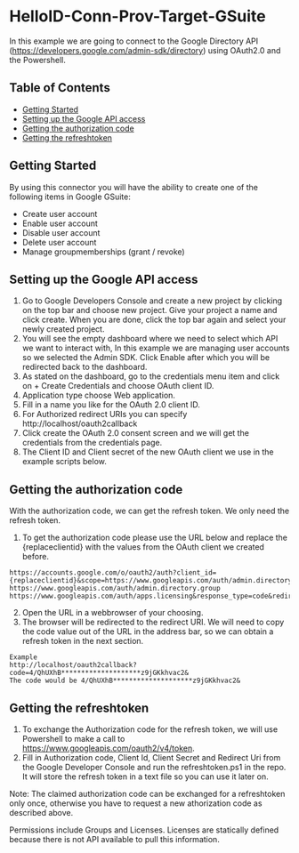 # HelloID-Conn-Prov-Target-GSuite
In this example we are going to connect to the Google Directory API (https://developers.google.com/admin-sdk/directory) using OAuth2.0 and the Powershell.

<!-- TABLE OF CONTENTS -->
## Table of Contents
* [Getting Started](#getting-started)
* [Setting up the Google API access](#setting-up-the-google-api-access)
* [Getting the authorization code](#getting-the-authorization-code)
* [Getting the refreshtoken](#getting-the-refreshtoken)

<!-- GETTING STARTED -->
## Getting Started
By using this connector you will have the ability to create one of the following items in Google GSuite:

* Create user account
* Enable user account
* Disable user account
* Delete user account
* Manage groupmemberships (grant / revoke)


## Setting up the Google API access
 1. Go to Google Developers Console and create a new project by clicking on the top bar and choose new project. Give your project a name and click create. When you are done, click the top bar again and select your newly created project.
 2. You will see the empty dashboard where we need to select which API we want to interact with, In this example we are managing user accounts so we selected the Admin SDK. Click Enable after which you will be redirected back to the dashboard.
 3. As stated on the dashboard, go to the credentials menu item and click on + Create Credentials and choose OAuth client ID.
 4. Application type choose Web application.
 5. Fill in a name you like for the OAuth 2.0 client ID.
 6. For Authorized redirect URIs you can specify http://localhost/oauth2callback
 7. Click create the OAuth 2.0 consent screen and we will get the credentials from the credentials page.
 8. The Client ID and Client secret of the new OAuth client we use in the example scripts below.


## Getting the authorization code
With the authorization code, we can get the refresh token. We only need the refresh token. 
1. To get the authorization code please use the URL below and replace the {replaceclientid} with the values from the OAuth client we created before.
```
https://accounts.google.com/o/oauth2/auth?client_id={replaceclientid}&scope=https://www.googleapis.com/auth/admin.directory.user https://www.googleapis.com/auth/admin.directory.group https://www.googleapis.com/auth/apps.licensing&response_type=code&redirect_uri=http://localhost/oauth2callback&access_type=offline&approval_prompt=force
```
2. Open the URL in a webbrowser of your choosing.
3. The browser will be redirected to the redirect URI. We will need to copy the code value out of the URL in the address bar, so we can obtain a refresh token in the next section.
```
Example
http://localhost/oauth2callback?code=4/QhUXhB********************z9jGKkhvac2&
The code would be 4/QhUXhB********************z9jGKkhvac2&
```

## Getting the refreshtoken
1. To exchange the Authorization code for the refresh token, we will use Powershell to make a call to https://www.googleapis.com/oauth2/v4/token. 
2. Fill in Authorization code, Client Id, Client Secret and Redirect Uri from the Google Developer Console and run the refreshtoken.ps1 in the repo. It will store the refresh token in a text file so you can use it later on.

Note: The claimed authorization code can be exchanged for a refreshtoken only once, otherwise you have to request a new athorization code as described above.


Permissions include Groups and Licenses. Licenses are statically defined because there is not API available to pull this information.
